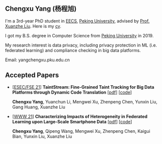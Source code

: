 ## Chengxu Yang (杨程旭)

I'm a 3rd-year PhD student in [EECS](https://eecs.pku.edu.cn/Home/HOME.htm), [Peking University](https://www.pku.edu.cn/), advised by [Prof. Xuanzhe Liu](liuxuanzhe.com). Here is my [cv](/res/cv.pdf).

I got my B.S. degree in Computer Science from [Peking University](https://www.pku.edu.cn/) in 2019.

My research interest is data privacy, including privacy protection in ML (i.e. federated learning) and compliance checking in big data platforms.

Email: yangchengxu.pku.edu.cn

## Accepted Papers

- \[[ESEC/FSE 21](https://2021.esec-fse.org/)\] **TaintStream: Fine-Grained Taint Tracking for Big Data Platforms through Dynamic Code Translation** \[[pdf](https://dl.acm.org/doi/pdf/10.1145/3468264.3468532)\] \[[code](https://github.com/PrivacyStreams/TaintStream)\]

  **Chengxu Yang**, Yuanchun Li, Mengwei Xu, Zhenpeng Chen, Yunxin Liu, Gang Huang, Xuanzhe Liu

- \[[WWW 21](https://www2021.thewebconf.org/)\] **Characterizing Impacts of Heterogeneity in Federated Learning upon Large-Scale Smartphone Data** \[[pdf](https://dl.acm.org/doi/pdf/10.1145/3442381.3449851)\] \[[code](https://github.com/PKU-Chengxu/FLASH)\]

  **Chengxu Yang**, Qipeng Wang, Mengwei Xu, Zhenpeng Chen, Kaigui Bian, Yunxin Liu, Xuanzhe Liu


